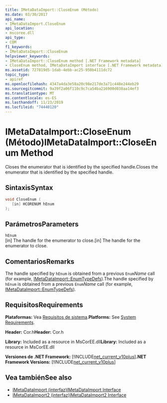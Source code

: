 ```yaml
---
title: IMetaDataImport::CloseEnum (Método)
ms.date: 03/30/2017
api_name:
- IMetaDataImport.CloseEnum
api_location:
- mscoree.dll
api_type:
- COM
f1_keywords:
- IMetaDataImport::CloseEnum
helpviewer_keywords:
- IMetaDataImport::CloseEnum method [.NET Framework metadata]
- CloseEnum method, IMetaDataImport interface [.NET Framework metadata]
ms.assetid: 727819d5-1dab-4ebb-ac25-950b4111dc72
topic_type:
- apiref
ms.openlocfilehash: 4347a4da3e58a20c98e217de3a71c448e244eb29
ms.sourcegitcommit: 9a39f2a06f110c9c7ca54ba216900d038aa14ef3
ms.translationtype: MT
ms.contentlocale: es-ES
ms.lasthandoff: 11/23/2019
ms.locfileid: "74440120"
---
```

# <a name="imetadataimportcloseenum-method"></a><span data-ttu-id="6586d-102">IMetaDataImport::CloseEnum (Método)</span><span class="sxs-lookup"><span data-stu-id="6586d-102">IMetaDataImport::CloseEnum Method</span></span>
<span data-ttu-id="6586d-103">Closes the enumerator that is identified by the specified handle.</span><span class="sxs-lookup"><span data-stu-id="6586d-103">Closes the enumerator that is identified by the specified handle.</span></span>  
  
## <a name="syntax"></a><span data-ttu-id="6586d-104">Sintaxis</span><span class="sxs-lookup"><span data-stu-id="6586d-104">Syntax</span></span>  
  
```cpp  
void CloseEnum (  
   [in] HCORENUM hEnum  
);  
```  
  
## <a name="parameters"></a><span data-ttu-id="6586d-105">Parámetros</span><span class="sxs-lookup"><span data-stu-id="6586d-105">Parameters</span></span>  
 `hEnum`  
 <span data-ttu-id="6586d-106">[in] The handle for the enumerator to close.</span><span class="sxs-lookup"><span data-stu-id="6586d-106">[in] The handle for the enumerator to close.</span></span>  
  
## <a name="remarks"></a><span data-ttu-id="6586d-107">Comentarios</span><span class="sxs-lookup"><span data-stu-id="6586d-107">Remarks</span></span>  
 <span data-ttu-id="6586d-108">The handle specified by `hEnum` is obtained from a previous `Enum`*Name* call (for example, [IMetaDataImport::EnumTypeDefs](../../../../docs/framework/unmanaged-api/metadata/imetadataimport-enumtypedefs-method.md)).</span><span class="sxs-lookup"><span data-stu-id="6586d-108">The handle specified by `hEnum` is obtained from a previous `Enum`*Name* call (for example, [IMetaDataImport::EnumTypeDefs](../../../../docs/framework/unmanaged-api/metadata/imetadataimport-enumtypedefs-method.md)).</span></span>  
  
## <a name="requirements"></a><span data-ttu-id="6586d-109">Requisitos</span><span class="sxs-lookup"><span data-stu-id="6586d-109">Requirements</span></span>  
 <span data-ttu-id="6586d-110">**Plataformas:** Vea [Requisitos de sistema](../../../../docs/framework/get-started/system-requirements.md).</span><span class="sxs-lookup"><span data-stu-id="6586d-110">**Platforms:** See [System Requirements](../../../../docs/framework/get-started/system-requirements.md).</span></span>  
  
 <span data-ttu-id="6586d-111">**Header:** Cor.h</span><span class="sxs-lookup"><span data-stu-id="6586d-111">**Header:** Cor.h</span></span>  
  
 <span data-ttu-id="6586d-112">**Library:** Included as a resource in MsCorEE.dll</span><span class="sxs-lookup"><span data-stu-id="6586d-112">**Library:** Included as a resource in MsCorEE.dll</span></span>  
  
 <span data-ttu-id="6586d-113">**Versiones de .NET Framework:** [!INCLUDE[net_current_v10plus](../../../../includes/net-current-v10plus-md.md)]</span><span class="sxs-lookup"><span data-stu-id="6586d-113">**.NET Framework Versions:** [!INCLUDE[net_current_v10plus](../../../../includes/net-current-v10plus-md.md)]</span></span>  
  
## <a name="see-also"></a><span data-ttu-id="6586d-114">Vea también</span><span class="sxs-lookup"><span data-stu-id="6586d-114">See also</span></span>

- [<span data-ttu-id="6586d-115">IMetaDataImport (interfaz)</span><span class="sxs-lookup"><span data-stu-id="6586d-115">IMetaDataImport Interface</span></span>](../../../../docs/framework/unmanaged-api/metadata/imetadataimport-interface.md)
- [<span data-ttu-id="6586d-116">IMetaDataImport2 (interfaz)</span><span class="sxs-lookup"><span data-stu-id="6586d-116">IMetaDataImport2 Interface</span></span>](../../../../docs/framework/unmanaged-api/metadata/imetadataimport2-interface.md)
